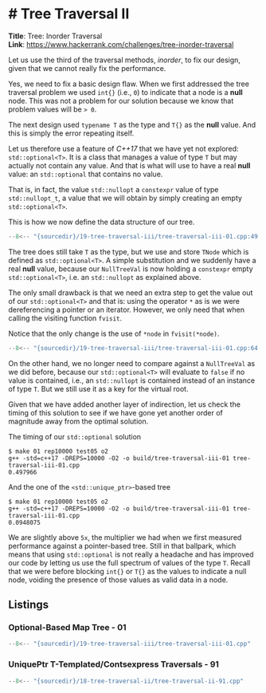 # # Tree Traversal II

**Title**: Tree: Inorder Traversal\
**Link**: <https://www.hackerrank.com/challenges/tree-inorder-traversal>

Let us use the third of the traversal methods, *inorder*, to fix our design, given that
we cannot really fix the performance.

Yes, we need to fix a basic design flaw. When we first addressed the tree traversal
problem we used `int{}` (i.e., `0`) to indicate that a node is a **null** node. This was
not a problem for our solution because we know that problem values will be `> 0`.

The next design used `typename T` as the type and `T{}` as the **null** value. And this
is simply the error repeating itself.

Let us therefore use a feature of *C++17* that we have yet not explored:
`std::optional<T>`. It is a class that manages a value of type `T` but may actually not
contain any value. And that is what will use to have a real **null** value: an
`std::optional` that contains no value.

That is, in fact, the value `std::nullopt` a `constexpr` value of type `std::nullopt_t`,
a value that we will obtain by simply creating an empty `std::optional<T>`.

This is how we now define the data structure of our tree.

```cpp title
--8<-- "{sourcedir}/19-tree-traversal-iii/tree-traversal-iii-01.cpp:49:60"
```

The tree does still take `T` as the type, but we use and store `TNode` which is defined
as `std::optional<T>`. A simple substitution and we suddenly have a real **null** value,
because our `NullTreeVal` is now holding a `constexpr` empty `std::optional<T>`, i.e. an
`std::nullopt` as explained above.

The only small drawback is that we need an extra step to get the value out of our
`std::optional<T>` and that is: using the operator `*` as is we were dereferencing a
pointer or an iterator. However, we only need that when calling the visiting function
`fvisit`.

Notice that the only change is the use of `*node` in `fvisit(*node)`.

```cpp title
--8<-- "{sourcedir}/19-tree-traversal-iii/tree-traversal-iii-01.cpp:64:75"
```

On the other hand, we no longer need to compare against a `NullTreeVal` as we did before,
because our `std::optional<T>` will evaluate to `false` if no value is contained, i.e.,
an `std::nullopt` is contained instead of an instance of type `T`. But we still use it as
a key for the virtual root.

Given that we have added another layer of indirection, let us check the timing of this
solution to see if we have gone yet another order of magnitude away from the optimal
solution.

The timing of our `std::optional` solution

```
$ make 01 rep10000 test05 o2
g++ -std=c++17 -DREPS=10000 -O2 -o build/tree-traversal-iii-01 tree-traversal-iii-01.cpp
0.497966
```

And the one of the `<std::unique_ptr>`-based tree

```
$ make 01 rep10000 test05 o2
g++ -std=c++17 -DREPS=10000 -O2 -o build/tree-traversal-iii-01 tree-traversal-iii-01.cpp
0.0948075
```

We are slightly above `5x`, the multiplier we had when we first measured performance
against a pointer-based tree. Still in that ballpark, which means that using
`std::optional` is not really a headache and has improved our code by letting us use the
full spectrum of values of the type `T`. Recall that we were before blocking `int{}` or
`T{}` as the values to indicate a null node, voiding the presence of those values as
valid data in a node.

## Listings

### Optional-Based Map Tree - 01

```cpp title
--8<-- "{sourcedir}/19-tree-traversal-iii/tree-traversal-iii-01.cpp"
```

### UniquePtr T-Templated/Contsexpress Traversals - 91

```cpp title
--8<-- "{sourcedir}/18-tree-traversal-ii/tree-traversal-ii-91.cpp"
```
